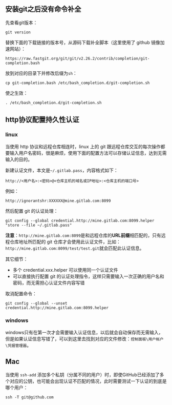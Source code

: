 ## 安装git之后没有命令补全

先查看git版本：

```
git version
```

替换下面的下载链接的版本号，从源码下载补全脚本（这里使用了 github 镜像加速网站）：

```
https://raw.fastgit.org/git/git/v2.26.2/contrib/completion/git-completion.bash
```

放到对应的目录下并修改后缀为`sh`：

```
cp git-completion.bash /etc/bash_completion.d/git-completion.sh
```

使之生效：

```
. /etc/bash_completion.d/git-completion.sh
```

## http协议配置持久性认证

### linux

当使用 http 协议和远程仓库相连时，linux 上的 git 跟远程仓库交互的每次操作都要输入用户名密码，很是麻烦，使用下面的配置方法可以存储认证信息，达到无需输入的目的。

新建认证文件，本文是`~/.gitlab.pass`，内容格式如下：

```
http://<用户名>:<密码>@<仓库主机的域名或IP地址>:<仓库主机的端口号>
```

例如：

```
http://ignorantshr:XXXXXX@mine.gitlab.com:8099
```

然后配置 git 的认证处理：

```
git config --global credential.http://mine.gitlab.com:8099.helper "store --file ~/.gitlab.pass"
```

**注意**：`http://mine.gitlab.com:8099`是和远程仓库的**URL前缀**相匹配的，只有远程仓库地址所匹配的 git 仓库才会使用此认证文件，比如：`http://mine.gitlab.com:8099/test/test.git`就会匹配此认证信息。

其它细节：

- 多个 credential.xxx.helper 可以使用同一个认证文件
- 可以直接执行配置 git 的认证处理指令，这样只需要输入一次正确的用户名和密码，而无需担心认证文件内容写错

取消配置命令：

```
git config --global --unset credential.http://mine.gitlab.com:8099.helper
```

### windows

windows只有在第一次才会需要输入认证信息，以后就会自动保存而无需输入，但是如果认证信息写错了，可以到这里去找到对应的文件修改：`控制面板\用户帐户\凭据管理器`。

## Mac

当使用 `ssh-add` 添加多个私钥（分属不同的用户）时，即使GitHub已经添加了多个对应的公钥，也可能会出现认证不匹配的情况，此时需要测试一下认证的到底是哪个用户：

```shell
ssh -T git@github.com
```